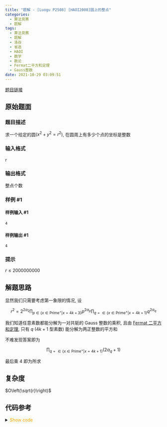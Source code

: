 ```yaml
---
title: "题解 - [Luogu P2508] [HAOI2008]圆上的整点"
categories:
  - 算法竞赛
  - 题解
tags:
  - 算法竞赛
  - 题解
  - 洛谷
  - 省选
  - HAOI
  - 数学
  - 数论
  - Fermat二平方和定理
  - Gauss整数
date: 2021-10-29 03:09:51
---
```


[题目链接](https://www.luogu.com.cn/problem/P2258)

<!-- more -->

## 原始题面

### 题目描述

求一个给定的圆$(x^2+y^2=r^2)$, 在圆周上有多少个点的坐标是整数

### 输入格式

r

### 输出格式

整点个数

### 样例 #1

#### 样例输入 #1

```input1
4
```

#### 样例输出 #1

```output1
4
```

### 提示

$r\leq 2000 000 000$

## 解题思路

显然我们只需要考虑第一象限的情况, 设

$$r^2=2^{2\alpha_2}\prod_{p\in\{x\in\text{Prime}^+|x=4k+3\}}p^{2\alpha_p}\prod_{q=\in\{x\in\text{Prime}^+|x=4k+1\}}q^{2\alpha_q}$$

我们知道任意素数都能分解为一对共轭的 Gauss 整数的乘积, 且由 [Fermat 二平方和定理](https://en.wikipedia.org/wiki/Fermat's_theorem_on_sums_of_two_squares), 只有 $q$ ($4k+1$ 型素数) 能分解为两正整数的平方和

不难发现答案即为

$$\prod_{q=\in\{x\in\text{Prime}^+|x=4k+1\}}(2\alpha_q+1)$$

最后乘 4 即为所求

## 复杂度

$O\left(\sqrt{r}\right)$

## 代码参考

<details>
<summary><font color='orange'>Show code</font></summary>

{% icodeweb cpa_cpp title:Luogu_P2508 Luogu/P2508/1.cpp %}

</details>
